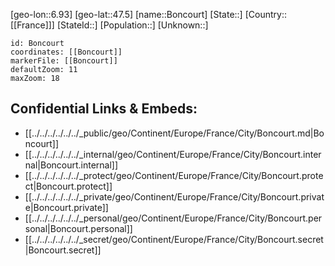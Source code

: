 ﻿---
location: [47.5,6.93]
mapzoom: [7,12] 
mapmarker: city 
type: City
tags:
- geo/City


SpocWebEntityId: 29264
isDeleted: false
confidential: public

---
[geo-lon::6.93]
[geo-lat::47.5]
[name::Boncourt]
[State::]
[Country::[[France]]]
[StateId::]
[Population::]
[Unknown::]


```leaflet
id: Boncourt
coordinates: [[Boncourt]]
markerFile: [[Boncourt]]
defaultZoom: 11 
maxZoom: 18
```


## Confidential Links & Embeds: 
- [[../../../../../../_public/geo/Continent/Europe/France/City/Boncourt.md|Boncourt]] 
- [[../../../../../../_internal/geo/Continent/Europe/France/City/Boncourt.internal|Boncourt.internal]] 
- [[../../../../../../_protect/geo/Continent/Europe/France/City/Boncourt.protect|Boncourt.protect]] 
- [[../../../../../../_private/geo/Continent/Europe/France/City/Boncourt.private|Boncourt.private]] 
- [[../../../../../../_personal/geo/Continent/Europe/France/City/Boncourt.personal|Boncourt.personal]] 
- [[../../../../../../_secret/geo/Continent/Europe/France/City/Boncourt.secret|Boncourt.secret]] 

